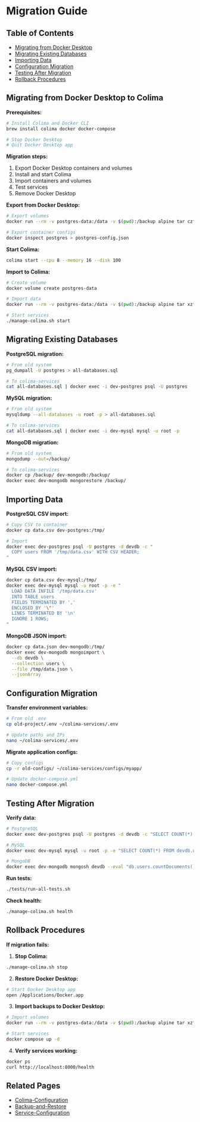 # Migration Guide

## Table of Contents

- [Migrating from Docker Desktop](#migrating-from-docker-desktop-to-colima)
- [Migrating Existing Databases](#migrating-existing-databases)
- [Importing Data](#importing-data)
- [Configuration Migration](#configuration-migration)
- [Testing After Migration](#testing-after-migration)
- [Rollback Procedures](#rollback-procedures)

## Migrating from Docker Desktop to Colima

**Prerequisites:**
```bash
# Install Colima and Docker CLI
brew install colima docker docker-compose

# Stop Docker Desktop
# Quit Docker Desktop app
```

**Migration steps:**
1. Export Docker Desktop containers and volumes
2. Install and start Colima
3. Import containers and volumes
4. Test services
5. Remove Docker Desktop

**Export from Docker Desktop:**
```bash
# Export volumes
docker run --rm -v postgres-data:/data -v $(pwd):/backup alpine tar czf /backup/postgres-data.tar.gz -C /data .

# Export container configs
docker inspect postgres > postgres-config.json
```

**Start Colima:**
```bash
colima start --cpu 8 --memory 16 --disk 100
```

**Import to Colima:**
```bash
# Create volume
docker volume create postgres-data

# Import data
docker run --rm -v postgres-data:/data -v $(pwd):/backup alpine tar xzf /backup/postgres-data.tar.gz -C /data

# Start services
./manage-colima.sh start
```

## Migrating Existing Databases

**PostgreSQL migration:**
```bash
# From old system
pg_dumpall -U postgres > all-databases.sql

# To colima-services
cat all-databases.sql | docker exec -i dev-postgres psql -U postgres
```

**MySQL migration:**
```bash
# From old system
mysqldump --all-databases -u root -p > all-databases.sql

# To colima-services
cat all-databases.sql | docker exec -i dev-mysql mysql -u root -p
```

**MongoDB migration:**
```bash
# From old system
mongodump --out=/backup/

# To colima-services
docker cp /backup/ dev-mongodb:/backup/
docker exec dev-mongodb mongorestore /backup/
```

## Importing Data

**PostgreSQL CSV import:**
```bash
# Copy CSV to container
docker cp data.csv dev-postgres:/tmp/

# Import
docker exec dev-postgres psql -U postgres -d devdb -c "
  COPY users FROM '/tmp/data.csv' WITH CSV HEADER;
"
```

**MySQL CSV import:**
```bash
docker cp data.csv dev-mysql:/tmp/
docker exec dev-mysql mysql -u root -p -e "
  LOAD DATA INFILE '/tmp/data.csv'
  INTO TABLE users
  FIELDS TERMINATED BY ','
  ENCLOSED BY '\"'
  LINES TERMINATED BY '\n'
  IGNORE 1 ROWS;
"
```

**MongoDB JSON import:**
```bash
docker cp data.json dev-mongodb:/tmp/
docker exec dev-mongodb mongoimport \
  --db devdb \
  --collection users \
  --file /tmp/data.json \
  --jsonArray
```

## Configuration Migration

**Transfer environment variables:**
```bash
# From old .env
cp old-project/.env ~/colima-services/.env

# Update paths and IPs
nano ~/colima-services/.env
```

**Migrate application configs:**
```bash
# Copy configs
cp -r old-configs/ ~/colima-services/configs/myapp/

# Update docker-compose.yml
nano docker-compose.yml
```

## Testing After Migration

**Verify data:**
```bash
# PostgreSQL
docker exec dev-postgres psql -U postgres -d devdb -c "SELECT COUNT(*) FROM users;"

# MySQL
docker exec dev-mysql mysql -u root -p -e "SELECT COUNT(*) FROM devdb.users;"

# MongoDB
docker exec dev-mongodb mongosh devdb --eval "db.users.countDocuments()"
```

**Run tests:**
```bash
./tests/run-all-tests.sh
```

**Check health:**
```bash
./manage-colima.sh health
```

## Rollback Procedures

**If migration fails:**

1. **Stop Colima:**
```bash
./manage-colima.sh stop
```

2. **Restore Docker Desktop:**
```bash
# Start Docker Desktop app
open /Applications/Docker.app
```

3. **Import backups to Docker Desktop:**
```bash
# Import volumes
docker run --rm -v postgres-data:/data -v $(pwd):/backup alpine tar xzf /backup/postgres-data.tar.gz -C /data

# Start services
docker compose up -d
```

4. **Verify services working:**
```bash
docker ps
curl http://localhost:8000/health
```

## Related Pages

- [Colima-Configuration](Colima-Configuration)
- [Backup-and-Restore](Backup-and-Restore)
- [Service-Configuration](Service-Configuration)

